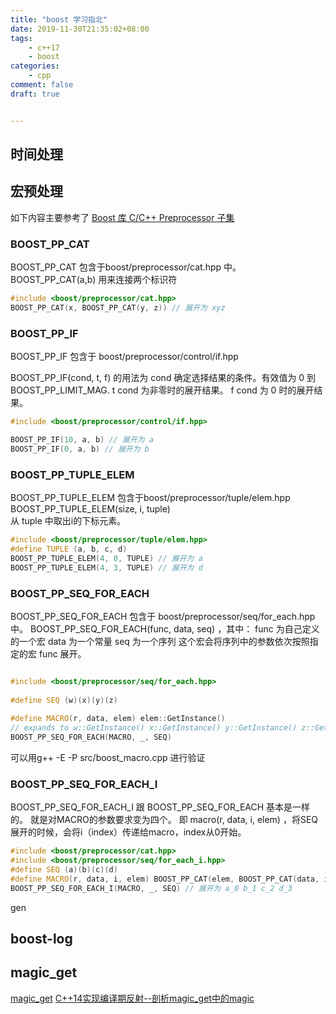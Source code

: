 ```yaml
---
title: "boost 学习指北"
date: 2019-11-30T21:35:02+08:00
tags:
    - c++17
    - boost
categories:
    - cpp
comment: false
draft: true


---
```

## 时间处理


## 宏预处理
如下内容主要参考了
[Boost 库 C/C++ Preprocessor 子集](http://sns.hwcrazy.com/boost_1_41_0/libs/preprocessor/doc/index.html)

### BOOST_PP_CAT
BOOST_PP_CAT 包含于boost/preprocessor/cat.hpp 中。
BOOST_PP_CAT(a,b) 用来连接两个标识符
```cpp
#include <boost/preprocessor/cat.hpp>
BOOST_PP_CAT(x, BOOST_PP_CAT(y, z)) // 展开为 xyz
```
### BOOST_PP_IF
BOOST_PP_IF 包含于 boost/preprocessor/control/if.hpp

BOOST_PP_IF(cond, t, f) 的用法为
cond
确定选择结果的条件。有效值为 0 到 BOOST_PP_LIMIT_MAG.
t
cond 为非零时的展开结果。
f
cond 为 0 时的展开结果。

```cpp
#include <boost/preprocessor/control/if.hpp>

BOOST_PP_IF(10, a, b) // 展开为 a
BOOST_PP_IF(0, a, b) // 展开为 b
```

### BOOST_PP_TUPLE_ELEM
BOOST_PP_TUPLE_ELEM 包含于boost/preprocessor/tuple/elem.hpp 
BOOST_PP_TUPLE_ELEM(size, i, tuple)  
从 tuple 中取出i的下标元素。
```cpp
#include <boost/preprocessor/tuple/elem.hpp>
#define TUPLE (a, b, c, d)
BOOST_PP_TUPLE_ELEM(4, 0, TUPLE) // 展开为 a
BOOST_PP_TUPLE_ELEM(4, 3, TUPLE) // 展开为 d
```

### BOOST_PP_SEQ_FOR_EACH
BOOST_PP_SEQ_FOR_EACH 包含于 boost/preprocessor/seq/for_each.hpp 中。
BOOST_PP_SEQ_FOR_EACH(func, data, seq) ，其中：
func 为自己定义的一个宏
data 为一个常量
seq 为一个序列
这个宏会将序列中的参数依次按照指定的宏 func 展开。
```cpp

#include <boost/preprocessor/seq/for_each.hpp>
 
#define SEQ (w)(x)(y)(z)
 
#define MACRO(r, data, elem) elem::GetInstance()
// expands to w::GetInstance() x::GetInstance() y::GetInstance() z::GetInstance()
BOOST_PP_SEQ_FOR_EACH(MACRO, _, SEQ) 
```
可以用g++ -E -P src/boost_macro.cpp 进行验证

### BOOST_PP_SEQ_FOR_EACH_I
BOOST_PP_SEQ_FOR_EACH_I 跟 BOOST_PP_SEQ_FOR_EACH 基本是一样的。
就是对MACRO的参数要求变为四个。
即 macro(r, data, i, elem) ，将SEQ展开的时候，会将i（index）传递给macro，index从0开始。
```cpp
#include <boost/preprocessor/cat.hpp>
#include <boost/preprocessor/seq/for_each_i.hpp>
#define SEQ (a)(b)(c)(d)
#define MACRO(r, data, i, elem) BOOST_PP_CAT(elem, BOOST_PP_CAT(data, i))
BOOST_PP_SEQ_FOR_EACH_I(MACRO, _, SEQ) // 展开为 a_0 b_1 c_2 d_3

```

gen 
## boost-log



## magic_get
[magic_get](https://github.com/apolukhin/magic_get)
[C++14实现编译期反射--剖析magic_get中的magic](http://purecpp.org/detail?id=1074)

